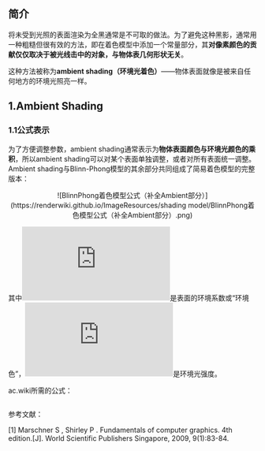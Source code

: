## 简介

将未受到光照的表面渲染为全黑通常是不可取的做法。为了避免这种黑影，通常用一种粗糙但很有效的方法，即在着色模型中添加一个常量部分，其**对像素颜色的贡献仅仅取决于被光线击中的对象，与物体表几何形状无关**。

这种方法被称为**ambient shading（环境光着色）**——物体表面就像是被来自任何地方的环境光照亮一样。

## 1.Ambient Shading

### 1.1公式表示

为了方便调整参数，ambient shading通常表示为**物体表面颜色与环境光颜色的乘积**，所以ambient shading可以对某个表面单独调整，或者对所有表面统一调整。Ambient shading与Blinn-Phong模型的其余部分共同组成了简易着色模型的完整版本：

<div align=center>![BlinnPhong着色模型公式（补全Ambient部分）](https://renderwiki.github.io/ImageResources/shading model/BlinnPhong着色模型公式（补全Ambient部分）.png)</div>

其中![](http://latex.codecogs.com/svg.latex?k_a)是表面的环境系数或“环境色”，![](http://latex.codecogs.com/svg.latex?I_a)是环境光强度。





ac.wiki所需的公式：

<math>L=k_aI_a+k_dImax(0, \pmb{n·l})+k_sImax(0, \pmb{n·h})^n  \tag{1}</math>



参考文献：

[1] Marschner S ,  Shirley P . Fundamentals of computer graphics. 4th edition.[J]. World Scientific Publishers Singapore, 2009, 9(1):83-84.



